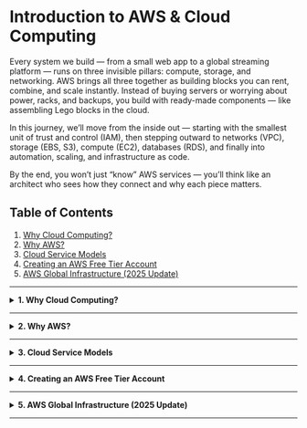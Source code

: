 # Introduction to AWS & Cloud Computing

Every system we build — from a small web app to a global streaming platform — runs on three invisible pillars: compute, storage, and networking.
AWS brings all three together as building blocks you can rent, combine, and scale instantly.
Instead of buying servers or worrying about power, racks, and backups, you build with ready-made components — like assembling Lego blocks in the cloud.

In this journey, we’ll move from the inside out — starting with the smallest unit of trust and control (IAM), then stepping outward to networks (VPC), storage (EBS, S3), compute (EC2), databases (RDS), and finally into automation, scaling, and infrastructure as code.

By the end, you won’t just “know” AWS services — you’ll think like an architect who sees how they connect and why each piece matters.

## Table of Contents

1. [Why Cloud Computing?](#1-why-cloud-computing)
2. [Why AWS?](#2-why-aws)
3. [Cloud Service Models](#3-cloud-service-models)
4. [Creating an AWS Free Tier Account](#4-creating-an-aws-free-tier-account)
5. [AWS Global Infrastructure (2025 Update)](#5-aws-global-infrastructure-2025-update)

---

<details>
<summary><strong>1. Why Cloud Computing?</strong></summary>

### The Problem Before Cloud

In the pre-cloud era, companies bought **physical servers** and ran their own data centers.
This meant:

* High capital cost for hardware and maintenance.
* Under-utilized resources (servers idling most of the time).
* Slow scaling and complex upgrades.

### The Cloud Revolution

Cloud Computing lets you **rent computing power, storage, and networks over the internet**.
You pay only for what you use and scale instantly without owning hardware.

| Concept             | Description                        | Example                           |
| ------------------- | ---------------------------------- | --------------------------------- |
| **Physical Server** | One machine per application        | HP or IBM server in a data center |
| **Virtualization**  | Many VMs on one server             | 1 physical → 10 virtual machines  |
| **Cloud Computing** | On-demand virtual resources online | Launch an EC2 instance on AWS     |

💡 **Analogy:** Owning a generator vs paying the electric bill — Cloud is on-demand power.

</details>

---

<details>
<summary><strong>2. Why AWS?</strong></summary>

### AWS at a Glance (2025)

* **Launch Year:** 2006 – first public cloud provider.
* **Market Share:** ~60% of cloud jobs worldwide.
* **Global Coverage:** 36 active Regions, 114 Availability Zones (AZs), 400+ Edge Locations.
* **Upcoming Regions:** Mexico, Taiwan, New Zealand, Saudi Arabia.

| Provider         | Core Strength                         | Market Presence |
| ---------------- | ------------------------------------- | --------------- |
| **AWS**          | Largest service portfolio & ecosystem | ⭐⭐⭐⭐⭐           |
| **Azure**        | Enterprise integration with Microsoft | ⭐⭐⭐             |
| **Google Cloud** | AI / ML excellence                    | ⭐⭐              |

### Why Start with AWS

* Standard in DevOps and Cloud roles.
* Skills transfer easily to Azure & GCP.
* Rich documentation and global community.

💡 **Analogy:** Learning AWS is like learning English first — opens every door in tech.

</details>

---

<details>
<summary><strong>3. Cloud Service Models</strong></summary>

### Theory & Notes

* **IaaS (Infrastructure as a Service)**

  * **What it is:** The provider gives you raw infrastructure — virtual machines, storage, and networks — over the internet.
  * **You manage:** Operating systems, applications, runtime, security patches.
  * **Provider manages:** Physical hardware, data centers, and virtualization.
  * **Analogy:** Renting a piece of land — you build your own house but don’t own the land.
  * **Examples:** AWS EC2, Google Compute Engine, Microsoft Azure VMs.

* **PaaS (Platform as a Service)**

  * **What it is:** The provider gives you infrastructure plus platforms/tools (like databases, runtime environments).
  * **You manage:** Only your code and data.
  * **Provider manages:** Infrastructure, OS, runtime, scaling, and security.
  * **Analogy:** Renting a fully furnished apartment — you move in and start using it.
  * **Examples:** AWS Elastic Beanstalk, Google App Engine, Heroku.

* **SaaS (Software as a Service)**

  * **What it is:** Complete software delivered over the internet.
  * **You manage:** Only usage and basic settings.
  * **Provider manages:** Everything else.
  * **Analogy:** Booking a hotel room — you enjoy the service without managing anything.
  * **Examples:** Gmail, Google Drive, Dropbox, Salesforce, Zoom.

---

| Model    | Provider Manages                     | You Manage              | Real Examples           | Best For    |
| -------- | ------------------------------------ | ----------------------- | ----------------------- | ----------- |
| **IaaS** | Hardware, Virtualization, Networking | OS, Runtime, Apps, Data | AWS EC2, Google Compute | Custom apps |
| **PaaS** | Everything above + OS, Runtime       | Apps, Data              | AWS Beanstalk, Heroku   | Developers  |
| **SaaS** | Everything                           | Only usage/config       | Gmail, Salesforce, Zoom | End users   |

---

### Cloud Market Comparison

| Cloud Provider        | Market Position  | Key Strengths                        | Job Market Share |
| --------------------- | ---------------- | ------------------------------------ | ---------------- |
| **AWS (Amazon)**      | #1 Market Leader | First-mover advantage, 200+ services | ~60%             |
| **Azure (Microsoft)** | #2 Strong Second | Deep Windows/Office integration      | ~25%             |
| **GCP (Google)**      | #3 Growing Fast  | Superior AI/ML tools                 | ~10%             |
| **Others**            | Niche Players    | Specialized industry solutions       | ~5%              |

* **High Demand:** AWS professionals are in the highest demand across industries.
* **Better Compensation:** Higher salaries and strong job security.
* **Skill Transferability:** Core AWS concepts work across clouds.
* **Ecosystem Support:** Huge community and documentation base.

<img src="images/service-control.jpg" alt="" width="600" height="375" />

</details>

---

<details>  
<summary><strong>4. Creating an AWS Free Tier Account</strong></summary>

### **Step-by-Step**

1. Visit [aws.amazon.com](https://aws.amazon.com) → click **“Create an AWS Account.”**  
2. Enter a valid email, strong password, and account name.  
3. Add a **credit or debit card** (for identity verification — Free Tier doesn’t charge if you stay within limits).  
4. Complete **SMS verification**.  
5. Choose the **Free Tier plan** when prompted.  
6. Sign in as **Root User** and open the **AWS Management Console**.

🎥 *Visual Guide:* [How to Create an AWS Free Tier Account (YouTube)](https://www.youtube.com/results?search_query=create+aws+free+tier+account)

---

### **Key Terms**

| Term | Meaning | Example |
|------|----------|----------|
| **Root User** | Full-access owner of the AWS account | Used for billing and account-level security |
| **IAM User** | Secure account for daily operations | You’ll create this next |
| **Free Tier** | Limited-usage plan or credit system for new users | 750 hrs/month of EC2 micro (for older accounts) |

---

### **⚙️ Free Tier Rules in 2025**

AWS introduced an updated Free Tier model on **July 15, 2025**.  
The eligibility depends on **when your account was created**:

| Account Created | What You Get | Duration | Notes |
|-----------------|---------------|-----------|--------|
| **Before July 15 2025** | Classic 12-month Free Tier | 12 months | Includes EC2 750 hrs/month, RDS 750 hrs/month, S3 5 GB, CloudWatch/Lambda “Always Free.” |
| **On or After July 15 2025** | New **Credit-based Free Tier** | Variable | You get ≈ $100–$200 credits + “Always Free” services (no fixed 12 months). |

---

### **🧭 2025 Free Tier Highlights (Classic Accounts)**

| Service | Free Limit | Duration |
|----------|-------------|-----------|
| **EC2** | 750 hrs/month (t2.micro or t3.micro) | 12 months |
| **RDS** | 750 hrs/month (MySQL, PostgreSQL, MariaDB, etc.) | 12 months |
| **S3** | 5 GB Standard storage | 12 months |
| **CloudWatch & Lambda** | Always Free within limits | Unlimited |
| **Credits (varies)** | ≈ $100 welcome credit for new accounts | Promo-based |

> 🔸 *If you signed up after July 15 2025, you’ll see a credit balance instead of time-based limits.  
> Always check **Billing → Free Tier Dashboard** to confirm what applies to you.*

---

### **Best Practices**

- Use the **Root User** only for **billing** and **security** tasks.  
- Enable **MFA (Multi-Factor Authentication)** on the Root User.  
- Create an **IAM Admin User** for all daily operations.  
- Regularly monitor usage in **Billing → Free Tier Dashboard** to avoid accidental charges.  

---

<details>
<summary><strong>📘 Note – AWS Free Tier Change (July 2025 Update)</strong></summary>

AWS modified its **Free Tier policy on July 15, 2025**.  
Your benefits depend on **when your account was created**:

| Account Created | Model | What You Get |
|-----------------|--------|---------------|
| **Before July 15 2025** | Classic Free Tier | 12 months of free usage for core services:<br>• EC2 750 hrs/month (t2.micro or t3.micro)<br>• RDS 750 hrs/month (MySQL/PostgreSQL/MariaDB)<br>• S3 5 GB Standard Storage<br>• CloudWatch & Lambda always free within limits |
| **On or After July 15 2025** | Credit-based Free Tier | No fixed 12-month period — instead you receive ≈ $100 to $200 in credits plus ongoing “Always Free” services. |

**Quick Reminder:**  
- The “12-month Free Tier” wording applies **only** to accounts created before July 15 2025.  
- Newer accounts follow the **credit model**, so verify your balance and limits under **Billing → Free Tier Dashboard** in the AWS Console.  
- AWS may adjust credits or service quotas by region or promotion, so always confirm your exact limits.

</details>

</details>

---

<details>
<summary><strong>5. AWS Global Infrastructure (2025 Update)</strong></summary>

### Why It Exists

AWS built a **worldwide network of data centers** so users anywhere can run apps with low latency and high reliability.
If one area goes down, others keep running — this is fault tolerance by design.

---

### Core Building Blocks

| Component                  | 2025 Count                         | Purpose                                  | Example                | Analogy                       |
| -------------------------- | ---------------------------------- | ---------------------------------------- | ---------------------- | ----------------------------- |
| **Region**                 | 36 active + 4 announced            | Geographic cluster of data centers       | `us-east-1` (Virginia) | Country                       |
| **Availability Zone (AZ)** | 114 operational                    | Independent data center within a Region  | `us-east-1a`           | City                          |
| **Edge Location**          | 400+                               | Delivers content fast via CloudFront CDN | Tokyo, Miami           | Courier hub                   |
| **Local Zone**             | 20+                                | Brings compute closer to metro areas     | Los Angeles            | Neighborhood station          |
| **Wavelength Zone**        | Telco partnerships (Verizon, KDDI) | Extends AWS to 5G networks               | AWS on Verizon 5G      | Mobile tower mini-data center |

---

### How They Work Together

* **Regions** are independent geographic areas.
* Each Region has 2–6 **AZs**, each with separate power & networking.
* **Edge Locations** serve cached data close to users for speed.
* **Local Zones** handle low-latency tasks like gaming or streaming.

📘 **Example:** An EC2 instance in `us-east-1` runs inside an AZ (e.g., `us-east-1a`).
You can replicate it to `us-east-1b` for high availability.

---

### Best Practices

| Goal                  | Recommendation                        | Why                                |
| --------------------- | ------------------------------------- | ---------------------------------- |
| **High Availability** | Use multiple AZs in the same Region   | One AZ failure won’t stop your app |
| **Low Latency**       | Choose Region closest to end-users    | Faster responses                   |
| **Data Compliance**   | Store data in legally approved Region | Meets local laws                   |
| **Cost Optimization** | Compare Region pricing                | Rates vary globally                |

---

### Real-World Analogy

Think of AWS like **Netflix’s global distribution system**:

* **Regions** = big production campuses.
* **AZs** = buildings inside those campuses.
* **Edge Locations** = servers in your city’s ISP delivering content instantly.

So when someone in India streams a movie, it’s served from the Mumbai Edge Location within the India Region — not from Virginia.

✅ **Key Takeaway:** AWS’s superpower is its **redundancy + reach** — a web of Regions, AZs, and Edge Locations ensuring speed and reliability everywhere.

</details>

---